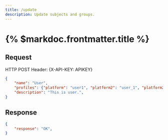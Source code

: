 ```yaml
---
title: /update
description: Update subjects and groups.
---
```


# {% $markdoc.frontmatter.title %}

## Request
HTTP POST
Header: {X-API-KEY: APIKEY}

```json
{
    "name": "User",
    "profiles": {"platform": "user1", "platform2": "user_1", "platform2": "user_1_private"},
    "description": "This is user.",
}
```

## Response
```json
{
    "response": "OK",
}
```